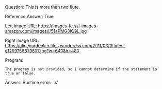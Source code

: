 Question: This is more than two flute.

Reference Answer: True

Left image URL: https://images-fe.ssl-images-amazon.com/images/I/51aPMG3IQ9L.jpg

Right image URL: https://alicegordenker.files.wordpress.com/2011/03/3flutes-e1299756879607.jpg?w=640&h=480

Program:

```
The program is not provided, so I cannot determine if the statement is true or false.
```
Answer: Runtime error: 'is'

